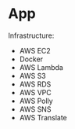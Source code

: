 # App

Infrastructure:

- AWS EC2
- Docker
- AWS Lambda
- AWS S3
- AWS RDS
- AWS VPC
- AWS Polly
- AWS SNS
- AWS Translate

